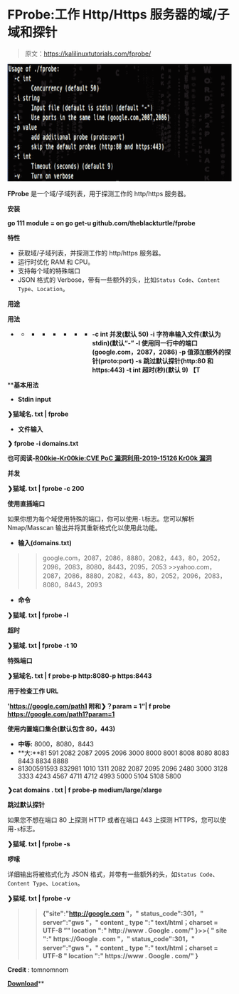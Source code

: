 # FProbe:工作 Http/Https 服务器的域/子域和探针

> 原文：<https://kalilinuxtutorials.com/fprobe/>

[![FProbe : Domains/Subdomains & Probe For Working Http/Https Server](img//4e8b6dcd5addaa4d153f4cbc1a592863.png "FProbe : Domains/Subdomains & Probe For Working Http/Https Server")](https://1.bp.blogspot.com/-UpjWQnwTMNY/XosiUF9V7fI/AAAAAAAAF1M/CTQT8JSvHcky1MIDOBRk52G_eL0zU6q6wCLcBGAsYHQ/s1600/fprobe%25281%2529.png)

**FProbe** 是一个域/子域列表，用于探测工作的 http/https 服务器。

**安装**

**go 111 module = on go get-u github.com/theblackturtle/fprobe**

**特性**

*   获取域/子域列表，并探测工作的 http/https 服务器。
*   运行时优化 RAM 和 CPU。
*   支持每个域的特殊端口
*   JSON 格式的 Verbose，带有一些额外的头，比如`Status Code`、`Content Type`、`Location`。

**用途**

**用法**
* * * * * * * * **-c int 并发(默认 50)
-i 字符串输入文件(默认为 stdin)(默认“-”
-l 使用同一行中的端口(google.com，2087，2086)
-p 值添加额外的探针(proto:port)
-s 跳过默认探针(http:80 和 https:443)
-t int 超时(秒)(默认 9) 【T**

 ****基本用法**

*   **Stdin input**

**❯猫域名. txt | fprobe**

*   **文件输入**

**❯ fprobe -i domains.txt**

**也可阅读-[R00kie-Kr00kie:CVE PoC 漏洞利用-2019-15126 Kr00k 漏洞](https://kalilinuxtutorials.com/r00kie-kr00kie/)**

**并发**

**❯猫域. txt | fprobe -c 200**

**使用直插端口**

如果你想为每个域使用特殊的端口，你可以使用`-l`标志。您可以解析 Nmap/Masscan 输出并将其重新格式化以使用此功能。

*   **输入(domains.txt)**

> > google.com，2087，2086，8880，2082，443，80，2052，2096，2083，8080，8443，2095，2053 >>yahoo.com，2087，2086，8880，2082，443，80，2052，2096，2083，8080，8443，2093

*   **命令**

**❯猫域. txt | fprobe -l**

**超时**

**❯猫域. txt | fprobe -t 10**

**特殊端口**

**❯猫域名. txt | f probe-p http:8080-p https:8443**

**用于检查工作 URL**

**'https://google.com/path1 附和❯？param = 1“| f probe
https://google.com/path1?param=1**

**使用内置端口集合(默认包含 80，443)**

*   **中等:** 8000，8080，8443
*   **大:**81 591 2082 2087 2095 2096 3000 8000 8001 8008 8080 8083 8443 8834 8888
*   81300591593 832981 1010 1311 2082 2087 2095 2096 2480 3000 3128 3333 4243 4567 4711 4712 4993 5000 5104 5108 5800

**❯cat domains . txt | f probe-p medium/large/xlarge**

**跳过默认探针**

如果您不想在端口 80 上探测 HTTP 或者在端口 443 上探测 HTTPS，您可以使用`-s`标志。

**❯猫域. txt | fprobe -s**

**啰嗦**

详细输出将被格式化为 JSON 格式，并带有一些额外的头，如`Status Code`、`Content Type`、`Location`。

**❯猫域. txt | fprobe -v**

> > **{"site":"http://google.com "，" status_code":301，" server":"gws "，" content _ type ":" text/html；charset = UTF-8 ”" location ":" http://www . Google . com/" }>>{ " site ":" https://Google . com "，" status_code":301，" server":"gws "，" content _ type ":" text/html；charset = UTF-8 " location ":" https://www . Google . com/" }**

**Credit** : tomnomnom

[**Download**](https://github.com/theblackturtle/fprobe)**
